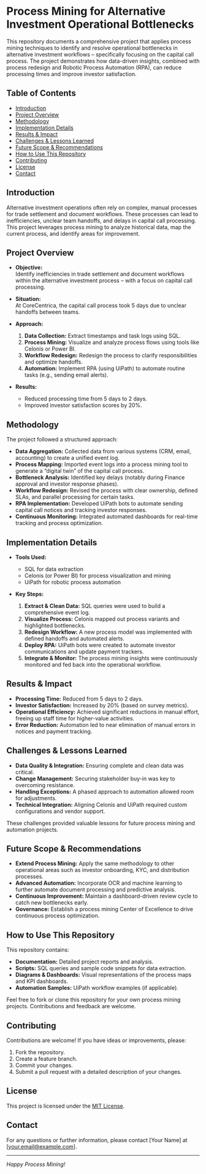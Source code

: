 # Process Mining for Alternative Investment Operational Bottlenecks

This repository documents a comprehensive project that applies process mining techniques to identify and resolve operational bottlenecks in alternative investment workflows – specifically focusing on the capital call process. The project demonstrates how data-driven insights, combined with process redesign and Robotic Process Automation (RPA), can reduce processing times and improve investor satisfaction.

## Table of Contents

- [Introduction](#introduction)
- [Project Overview](#project-overview)
- [Methodology](#methodology)
- [Implementation Details](#implementation-details)
- [Results & Impact](#results--impact)
- [Challenges & Lessons Learned](#challenges--lessons-learned)
- [Future Scope & Recommendations](#future-scope--recommendations)
- [How to Use This Repository](#how-to-use-this-repository)
- [Contributing](#contributing)
- [License](#license)
- [Contact](#contact)

## Introduction

Alternative investment operations often rely on complex, manual processes for trade settlement and document workflows. These processes can lead to inefficiencies, unclear team handoffs, and delays in capital call processing. This project leverages process mining to analyze historical data, map the current process, and identify areas for improvement.

## Project Overview

- **Objective:**  
  Identify inefficiencies in trade settlement and document workflows within the alternative investment process – with a focus on capital call processing.

- **Situation:**  
  At CoreCentrica, the capital call process took 5 days due to unclear handoffs between teams.

- **Approach:**  
  1. **Data Collection:** Extract timestamps and task logs using SQL.
  2. **Process Mining:** Visualize and analyze process flows using tools like Celonis or Power BI.
  3. **Workflow Redesign:** Redesign the process to clarify responsibilities and optimize handoffs.
  4. **Automation:** Implement RPA (using UiPath) to automate routine tasks (e.g., sending email alerts).

- **Results:**  
  - Reduced processing time from 5 days to 2 days.
  - Improved investor satisfaction scores by 20%.

## Methodology

The project followed a structured approach:
- **Data Aggregation:** Collected data from various systems (CRM, email, accounting) to create a unified event log.
- **Process Mapping:** Imported event logs into a process mining tool to generate a “digital twin” of the capital call process.
- **Bottleneck Analysis:** Identified key delays (notably during Finance approval and investor response phases).
- **Workflow Redesign:** Revised the process with clear ownership, defined SLAs, and parallel processing for certain tasks.
- **RPA Implementation:** Developed UiPath bots to automate sending capital call notices and tracking investor responses.
- **Continuous Monitoring:** Integrated automated dashboards for real-time tracking and process optimization.

## Implementation Details

- **Tools Used:**  
  - SQL for data extraction  
  - Celonis (or Power BI) for process visualization and mining  
  - UiPath for robotic process automation

- **Key Steps:**  
  1. **Extract & Clean Data:** SQL queries were used to build a comprehensive event log.
  2. **Visualize Process:** Celonis mapped out process variants and highlighted bottlenecks.
  3. **Redesign Workflow:** A new process model was implemented with defined handoffs and automated alerts.
  4. **Deploy RPA:** UiPath bots were created to automate investor communications and update payment trackers.
  5. **Integrate & Monitor:** The process mining insights were continuously monitored and fed back into the operational workflow.

## Results & Impact

- **Processing Time:** Reduced from 5 days to 2 days.
- **Investor Satisfaction:** Increased by 20% (based on survey metrics).
- **Operational Efficiency:** Achieved significant reductions in manual effort, freeing up staff time for higher-value activities.
- **Error Reduction:** Automation led to near elimination of manual errors in notices and payment tracking.

## Challenges & Lessons Learned

- **Data Quality & Integration:** Ensuring complete and clean data was critical.
- **Change Management:** Securing stakeholder buy-in was key to overcoming resistance.
- **Handling Exceptions:** A phased approach to automation allowed room for adjustments.
- **Technical Integration:** Aligning Celonis and UiPath required custom configurations and vendor support.

These challenges provided valuable lessons for future process mining and automation projects.

## Future Scope & Recommendations

- **Extend Process Mining:** Apply the same methodology to other operational areas such as investor onboarding, KYC, and distribution processes.
- **Advanced Automation:** Incorporate OCR and machine learning to further automate document processing and predictive analysis.
- **Continuous Improvement:** Maintain a dashboard-driven review cycle to catch new bottlenecks early.
- **Governance:** Establish a process mining Center of Excellence to drive continuous process optimization.

## How to Use This Repository

This repository contains:
- **Documentation:** Detailed project reports and analysis.
- **Scripts:** SQL queries and sample code snippets for data extraction.
- **Diagrams & Dashboards:** Visual representations of the process maps and KPI dashboards.
- **Automation Samples:** UiPath workflow examples (if applicable).

Feel free to fork or clone this repository for your own process mining projects. Contributions and feedback are welcome.

## Contributing

Contributions are welcome! If you have ideas or improvements, please:
1. Fork the repository.
2. Create a feature branch.
3. Commit your changes.
4. Submit a pull request with a detailed description of your changes.

## License

This project is licensed under the [MIT License](LICENSE).

## Contact

For any questions or further information, please contact [Your Name] at [your.email@example.com].

---

*Happy Process Mining!*
